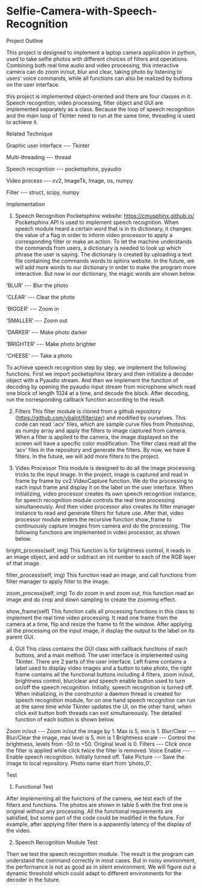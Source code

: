 # Selfie-Camera-with-Speech-Recognition
Project Outline

This project is designed to implement a laptop camera application in python, used to take selfie photos with different choices of filters and operations. Combining both real time audio and video processing, this interactive camera can do zoom in/out, blur and clear, taking photo by listening to users’ voice commands, while all functions can also be realized by buttons on the user interface.

this project is implemented object-oriented and there are four classes in it. Speech recognition, video processing, filter object and GUI are implemented separately as a class. Because the loop of speech recognition and the main loop of Tkinter need to run at the same time, threading is used to achieve it. 

Related Technique

Graphic user interface --- Tkinter

Multi-threading --- thread

Speech recognition --- pocketsphinx, pyaudio

Video process --- cv2, ImageTk, Image, os, numpy

Filter --- struct, scipy, numpy

Implementation 

1.	Speech Recognition
Pocketsphinx website: https://cmusphinx.github.io/
Pocketsphinx API is used to implement speech recognition. When speech module heard a certain word that is in its dictionary, it changes the value of a flag in order to inform video processor to apply a corresponding filter or make an action. To let the machine understands the commands from users, a dictionary is needed to look up which phrase the user is saying. The dictionary is created by uploading a text file containing the commands words to sphinx website. In the future, we will add more words to our dictionary in order to make the program more interactive. But now in our dictionary, the magic words are shown below.

‘BLUR’ --- Blur the photo

‘CLEAR’ --- Clear the photo

‘BIGGER’ --- Zoom in

‘SMALLER’ --- Zoom out

‘DARKER’ --- Make photo darker

‘BRIGHTER’ --- Make photo brighter

‘CHEESE’ --- Take a photo

To achieve speech recognition step by step, we implement the following functions. First we import pocketsphinx library and then initialize a decoder object with a Pyaudio stream. And then we implement the function of decoding by opening the pyaudio input stream from microphone which read one block of length 1024 at a time, and decode the block. After decoding, run the corresponding callback function according to the result.

2.	Filters
This filter module is cloned from a github repository (https://github.com/vbalnt/filterizer) and modified by ourselves. This code can read ‘.acv’ files, which are sample curve files from Photoshop, as numpy array and apply the filters to image captured from camera. When a filter is applied to the camera, the image displayed on the screen will have a specific color modification.
The filter class read all the ‘acv’ files in the repository and generate the filters. By now, we have 4 filters. In the future, we will add more filters to the project.

3.	Video Processor
This module is designed to do all the image processing tricks to the input image. In the project, image is captured and read in frame by frame by cv2.VideoCapture function. We do the processing to each input frame and display it on the label on the user interface.
When initializing, video processor creates its own speech recognition instance, for speech recognition module controls the real time processing simultaneously. And then video processor also creates its filter manager instance to read and generate filters for future use. After that, video processor module enters the recursive function show_frame to continuously capture images from camera and do the processing. 
The following functions are implemented in video processor, as shown below.

bright_process(self, img)
 This function is for brightness control, it reads in an image object, and add or subtract an int number to each of the RGB layer of that image.
 
filter_process(self, img)
 This function read an image, and call functions from filter manager to apply filter to the image.
 
zoom_process(self, img)
 To do zoom in and zoom out, this function read an image and do crop and down sampling to create the zooming effect.
 
show_frame(self)
 This function calls all processing functions in this class to implement the real time video processing. It read one frame from the camera at a time, flip and resize the frame to fit the window. After applying all the processing on the input image, it display the output to the label on its parent GUI.

4.	GUI
This class contains the GUI class with callback functions of each buttons, and a main method.
The user interface is implemented using Tkinter. There are 2 parts of the user interface. Left frame contains a label used to display video images and a button to take photo, the right frame contains all the functional buttons including 4 filters, zoom in/out, brightness control, blur/clear and speech enable button used to turn on/off the speech recognition. Initially, speech recognition is turned off.
When initializing, in the constructor a daemon thread is created for speech recognition module, for on one hand speech recognition can run at the same time while Tkinter updates the UI, on the other hand, when click exit button both threads can exit simultaneously. 
The detailed function of each button is shown below.

Zoom in/out --- Zoom in/out the image by 1. Max is 5, min is 1.
Blur/Clear --- Blur/Clear the image, max level is 5, min is 1
Brightness scale --- Control the brightness, levels from -50 to +50. Original level is 0.
Filters --- Click once the filter is applied while click twice the filter is removed.
Voice Enable --- Enable speech recognition. Initially turned off.
Take Picture --- Save the image to local repository. Photo name start from ‘photo_0’.

Test

1.	Functional Test

After implementing all the functions of the camera, we test each of the filters and functions. The photos are shown in table 5 with the first one is original without any processing. All the functional requirements are satisfied, but some part of the code could be modified in the future. For example, after applying filter there is a apparently latency of the display of the video.


2.	Speech Recognition Module Test

Then we test the speech recognition module. The result is the program can understand the command correctly in most cases. But in noisy environment, the performance is not as good as in silent environment.  We will figure out a dynamic threshold which could adapt to different environments for the decoder in the future.
